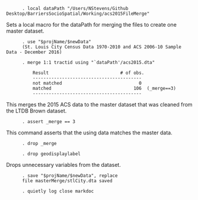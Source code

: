           . local dataPath "/Users/NStevens/Github Desktop/BarriersSocioSpatial/Working/acs2015FileMerge"

Sets a local macro for the dataPath for merging the files to create one
master dataset.

          . use "$projName/$newData"
          (St. Louis City Census Data 1970-2010 and ACS 2006-10 Sample Data - December 2016)

          . merge 1:1 tractid using "`dataPath'/acs2015.dta"

              Result                           # of obs.
              -----------------------------------------
              not matched                             0
              matched                               106  (_merge==3)
              -----------------------------------------

This merges the 2015 ACS data to the master dataset that was cleaned
from the LTDB Brown dataset.

          . assert _merge == 3

This command asserts that the using data matches the master data.

          . drop _merge

          . drop geodisplaylabel

Drops unnecessary variables from the dataset.

          . save "$projName/$newData", replace
          file masterMerge/stlCity.dta saved

          . quietly log close markdoc
